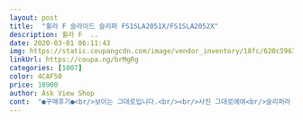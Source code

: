 ```yaml
---
layout: post 
title:  "휠라 F 슬라이드 슬리퍼 FS1SLA2051X/FS1SLA2052X" 
description: 휠라 F  ..
date: 2020-03-01 06:11:43 
img: https://static.coupangcdn.com/image/vendor_inventory/18fc/620c59637c4f78e66e68a6207350d3d7f56cbd60c3066f62755d58cc7d86.jpg 
linkUrl: https://coupa.ng/brMgRg 
categories: [1007] 
color: 4CAF50 
price: 18900 
author: Ask View Shop 
cont:  "●구매후기●<br/>보이는 그대로입니다.<br/><br/>사진 그대로에여<br/>슬리퍼라 딱딱한 건 감안해야 하구요<br/>예쁩니다<br/>푹신해용<br/>" 
---
```

